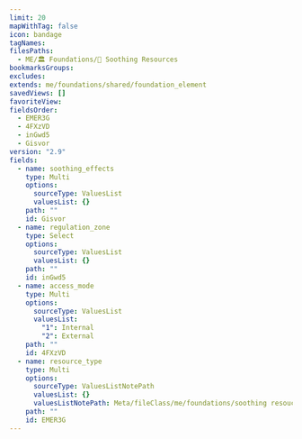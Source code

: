 ```yaml
---
limit: 20
mapWithTag: false
icon: bandage
tagNames: 
filesPaths:
  - ME/🏛️ Foundations/🪷 Soothing Resources
bookmarksGroups: 
excludes: 
extends: me/foundations/shared/foundation_element
savedViews: []
favoriteView: 
fieldsOrder:
  - EMER3G
  - 4FXzVD
  - inGwd5
  - Gisvor
version: "2.9"
fields:
  - name: soothing_effects
    type: Multi
    options:
      sourceType: ValuesList
      valuesList: {}
    path: ""
    id: Gisvor
  - name: regulation_zone
    type: Select
    options:
      sourceType: ValuesList
      valuesList: {}
    path: ""
    id: inGwd5
  - name: access_mode
    type: Multi
    options:
      sourceType: ValuesList
      valuesList:
        "1": Internal
        "2": External
    path: ""
    id: 4FXzVD
  - name: resource_type
    type: Multi
    options:
      sourceType: ValuesListNotePath
      valuesList: {}
      valuesListNotePath: Meta/fileClass/me/foundations/soothing resouce/lists/soothing resource type list.md
    path: ""
    id: EMER3G
---
```

